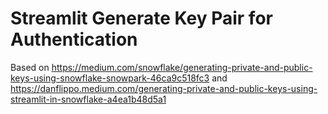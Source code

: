 # Streamlit Generate Key Pair for Authentication

Based on https://medium.com/snowflake/generating-private-and-public-keys-using-snowflake-snowpark-46ca9c518fc3
and https://danflippo.medium.com/generating-private-and-public-keys-using-streamlit-in-snowflake-a4ea1b48d5a1
